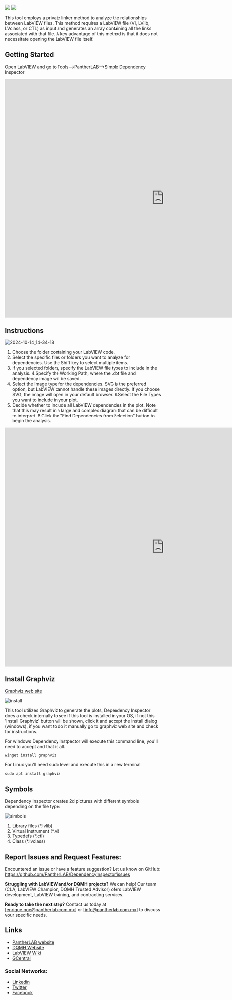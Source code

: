 <a href="https://www.vipm.io/package/pantherlab_lib_dependency_inspector/"> <img src="https://www.vipm.io/package/pantherlab_lib_dependency_inspector/badge.svg?metric=installs"></a> <a href="https://www.vipm.io/package/pantherlab_lib_dependency_inspector/"><img src="https://www.vipm.io/package/pantherlab_lib_dependency_inspector/badge.svg?metric=stars"></a>

This tool employs a private linker method to analyze the relationships between LabVIEW files. This method requires a LabVIEW file (VI, LVlib, LVclass, or CTL) as input and generates an array containing all the links associated with that file. A key advantage of this method is that it does not necessitate opening the LabVIEW file itself.

## Getting Started

Open LabVIEW and go to Tools-->PantherLAB-->Simple Dependency Inspector

<iframe width="1024" height="768" src="https://github.com/user-attachments/assets/11ca6f74-3081-4b22-a3ec-fe2b505240c1" frameborder="0" allow="accelerometer; autoplay; clipboard-write; encrypted-media; gyroscope; picture-in-picture" allowfullscreen></iframe>

## Instructions

![2024-10-14_14-34-18](https://github.com/user-attachments/assets/3bbc5774-548d-4d1a-b2ef-28f4c57c0bc5)


1. Choose the folder containing your LabVIEW code.
2. Select the specific files or folders you want to analyze for dependencies. Use the Shift key to select multiple items.
3. If you selected folders, specify the LabVIEW file types to include in the analysis.
4.Specify the Working Path, where the .dot file and dependency image will be saved.
5. Select the Image type for the dependencies. SVG is the preferred option, but LabVIEW cannot handle these images directly. If you choose SVG, the image will open in your default browser.
6.Select the File Types you want to include in your plot.
7. Decide whether to include all LabVIEW dependencies in the plot. Note that this may result in a large and complex diagram that can be difficult to interpret.
8.Click the "Find Dependencies from Selection" button to begin the analysis.

<iframe width="1024" height="768" src="https://github.com/user-attachments/assets/6bd5cf6e-1886-4d72-bc05-e60b0d485e06" frameborder="0" allow="accelerometer; autoplay; clipboard-write; encrypted-media; gyroscope; picture-in-picture" allowfullscreen></iframe>

## Install Graphviz

[Graphviz web site](https://www.graphviz.org)

![install](https://github.com/user-attachments/assets/3635e128-68ae-4264-a108-cf0440d1fe48)

This tool utilizes Graphviz to generate the plots, Dependency Inspector does a check internally to see if this tool is installed in your OS, if not this 'Install Graphviz' button will be shown, click it and accept the install dialog (windows), if you want to do it manually go to graphviz web site and check for instructions.

For windows Dependency Instpector will execute this command line, you'll need to accept and that is all.
```console
winget install graphviz
```

For Linux you'll need sudo level and execute this in a new terminal
```console
sudo apt install graphviz
```


## Symbols

Dependency Inspector creates 2d pictures with different symbols depending on the file type:

![simbols](https://github.com/user-attachments/assets/1836cc24-1e98-4899-9d53-ce3a34e07786)

1. Library files (*.lvlib)
2. Virtual Instrument (*.vi)
3. Typedefs (*.ctl)
4. Class (*.lvclass)

## Report Issues and Request Features:
Encountered an issue or have a feature suggestion? Let us know on GitHub: 
https://github.com/PantherLAB/DependencyInspector/issues

**Struggling with LabVIEW and/or DQMH projects?** We can help! Our team (CLA, LabVIEW Champion, DQMH Trusted Advisor) ofers LabVIEW development, LabVIEW training, and contracting services.

**Ready to take the next step?** Contact us today at [enrique.noe@pantherlab.com.mx] or [info@pantherlab.com.mx] to discuss your specific needs.

## Links
- [PantherLAB website](https://pantherlab.com.mx/)
- [DQMH Website](https://dqmh.org/)
- [LabVIEW Wiki](https://labviewwiki.org/wiki/Home)
- [GCentral](https://www.gcentral.org/)

### Social Networks:
- [Linkedin](https://www.linkedin.com/company/pantherlabmx/)
- [Twitter](https://x.com/PantherLAB_)
- [Facebook](https://www.facebook.com/profile.php?id=61556228677680)
 

